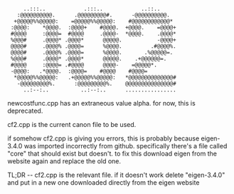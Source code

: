                                                                 
                                                                
                                                                
         ..:::..            .:::..            ..::..            
       :@@@@@@@@@@.      .@@@@@@@@@#.      -@@@@@@@@@@.         
      +@@@@@%%@@@@@:    =@@@@@%%@@@@@:    #@@@@@@@@@@@@*        
     :@@@@:    *@@@@.  :@@@@+    #@@@@.  +@@@@.    =@@@@+       
     #@@@@     :@@@@=  #@@@@     .@@@@-  *@@@@.    .@@@@*       
     %@@@#     .@@@@* .@@@@*      @@@@@.           -@@@@+       
     @@@@#     .@@@@% .@@@@=      %@@@@.         .#@@@@%.       
     @@@@#     .@@@@% .@@@@=      %@@@@.       .%@@@@@=.        
     %@@@#     .@@@@* .@@@@*      @@@@@.    .+@@@@@@=.          
     #@@@@     :@@@@= .#@@@@      @@@@-    =@@@@@*.             
     -@@@@:   .*@@@@.  :@@@@=    #@@@@    #@@@@=                
      *@@@@@%%@@@@@:   .+@@@@@%%@@@@@:   *@@@@@@@@@@@@@@#       
       -@@@@@@@@@%.      :@@@@@@@@@%.    @@@@@@@@@@@@@@@#       
         ..:--:..          ..:--:..      ................       
                                                                

newcostfunc.cpp has an extraneous value alpha. for now, this is deprecated.

cf2.cpp is the current canon file to be used.

if somehow cf2.cpp is giving you errors, this is probably because eigen-3.4.0 was imported incorrectly from github. specifically there's a file called "core" that should exist but doesn't. to fix this download eigen from the website again and replace the old one.

TL;DR -- cf2.cpp is the relevant file. if it doesn't work delete "eigen-3.4.0" and put in a new one downloaded directly from the eigen website